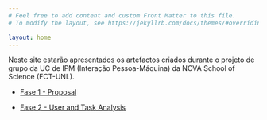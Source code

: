 ```yaml
---
# Feel free to add content and custom Front Matter to this file.
# To modify the layout, see https://jekyllrb.com/docs/themes/#overriding-theme-defaults

layout: home
---
```


Neste site estarão apresentados os artefactos criados durante 
o projeto de grupo da UC de IPM (Interação Pessoa-Máquina) da 
NOVA School of Science (FCT-UNL).

- [Fase 1 - Proposal](https://raw.githubusercontent.com/JonhyOliveira/IPM22_23/main/Stage%201%20-%20IPM22_23.pdf)

- [Fase 2 - User and Task Analysis](https://raw.githubusercontent.com/JonhyOliveira/IPM22_23/main/Stage%202%20-%20IPM22_23.docx.pdf)
